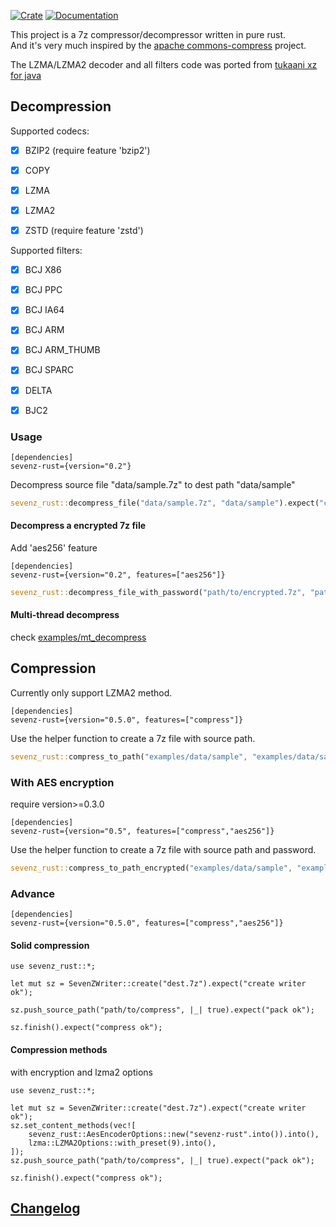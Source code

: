[![Crate](https://img.shields.io/crates/v/sevenz-rust.svg)](https://crates.io/crates/sevenz-rust)
 [![Documentation](https://docs.rs/sevenz-rust/badge.svg)](https://docs.rs/sevenz-rust)
 
This project is a 7z compressor/decompressor written in pure rust.<br/>
And it's very much inspired by the [apache commons-compress](https://commons.apache.org/proper/commons-compress/) project.<br/>

The LZMA/LZMA2 decoder and all filters code was ported from [tukaani xz for java](https://tukaani.org/xz/java.html)

## Decompression

Supported codecs:
 - [x] BZIP2 (require feature 'bzip2')
 - [x] COPY
 - [x] LZMA
 - [x] LZMA2
 - [x] ZSTD  (require feature 'zstd')


Supported filters:
 - [x] BCJ X86
 - [x] BCJ PPC
 - [x] BCJ IA64
 - [x] BCJ ARM
 - [x] BCJ ARM_THUMB
 - [x] BCJ SPARC
 - [x] DELTA
 - [x] BJC2




### Usage

```
[dependencies]
sevenz-rust={version="0.2"}
```

Decompress source file "data/sample.7z" to dest path "data/sample"
```rust
sevenz_rust::decompress_file("data/sample.7z", "data/sample").expect("complete");
```

#### Decompress a encrypted 7z file

Add 'aes256' feature
```
[dependencies]
sevenz-rust={version="0.2", features=["aes256"]}
```

```rust
sevenz_rust::decompress_file_with_password("path/to/encrypted.7z", "path/to/output", "password".into()).expect("complete");
```

#### Multi-thread decompress
check [examples/mt_decompress](https://github.com/dyz1990/sevenz-rust/blob/main/examples/mt_decompress.rs)



## Compression
Currently only support LZMA2 method.

```
[dependencies]
sevenz-rust={version="0.5.0", features=["compress"]}
```

Use the helper function to create a 7z file with source path.
```rust
sevenz_rust::compress_to_path("examples/data/sample", "examples/data/sample.7z").expect("compress ok");
```

### With AES encryption
require version>=0.3.0
```
[dependencies]
sevenz-rust={version="0.5", features=["compress","aes256"]}
```

Use the helper function to create a 7z file with source path and password.
```rust
sevenz_rust::compress_to_path_encrypted("examples/data/sample", "examples/data/sample.7z", "password".into()).expect("compress ok");
```

### Advance

```
[dependencies]
sevenz-rust={version="0.5.0", features=["compress","aes256"]}
```

#### Solid compression

```
use sevenz_rust::*;

let mut sz = SevenZWriter::create("dest.7z").expect("create writer ok");

sz.push_source_path("path/to/compress", |_| true).expect("pack ok");

sz.finish().expect("compress ok");

```


#### Compression methods

with encryption and lzma2 options

```
use sevenz_rust::*;

let mut sz = SevenZWriter::create("dest.7z").expect("create writer ok");
sz.set_content_methods(vec![
    sevenz_rust::AesEncoderOptions::new("sevenz-rust".into()).into(),
    lzma::LZMA2Options::with_preset(9).into(),
]);
sz.push_source_path("path/to/compress", |_| true).expect("pack ok");

sz.finish().expect("compress ok");

```

## [Changelog](CHANGELOG.md)

